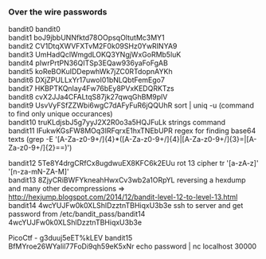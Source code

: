 ### Over the wire passwords
  
bandit0		bandit0  
bandit1 	boJ9jbbUNNfktd78OOpsqOltutMc3MY1  
bandit2		CV1DtqXWVFXTvM2F0k09SHz0YwRINYA9  
bandit3		UmHadQclWmgdLOKQ3YNgjWxGoRMb5luK  
bandit4 	pIwrPrtPN36QITSp3EQaw936yaFoFgAB  
bandit5		koReBOKuIDDepwhWk7jZC0RTdopnAYKh  
bandit6		DXjZPULLxYr17uwoI01bNLQbtFemEgo7  
bandit7		HKBPTKQnIay4Fw76bEy8PVxKEDQRKTzs  
bandit8		cvX2JJa4CFALtqS87jk27qwqGhBM9plV  
bandit9		UsvVyFSfZZWbi6wgC7dAFyFuR6jQQUhR		sort | uniq -u (command to find only unique occurances)  
bandit10	truKLdjsbJ5g7yyJ2X2R0o3a5HQJFuLk 		strings command  
bandit11 	IFukwKGsFW8MOq3IRFqrxE1hxTNEbUPR		regex for finding base64 texts (grep -E '[A-Za-z0-9+/]{4}*([A-Za-z0-9+/]{4}|[A-Za-z0-9+/]{3}=|[A-Za-z0-9+/]{2}==)')  

bandit12 	5Te8Y4drgCRfCx8ugdwuEX8KFC6k2EUu		rot 13 cipher tr '[a-zA-z]' '[n-za-mN-ZA-M]'  
bandit13	8ZjyCRiBWFYkneahHwxCv3wb2a1ORpYL		reversing a hexdump and many other decompressions => http://hexjump.blogspot.com/2014/12/bandit-level-12-to-level-13.html  
bandit14	4wcYUJFw0k0XLShlDzztnTBHiqxU3b3e		ssh to server and get password from /etc/bandit_pass/bandit14
			4wcYUJFw0k0XLShlDzztnTBHiqxU3b3e  

PicoCtf - g3duuj5eET%kLEV
bandit15	BfMYroe26WYalil77FoDi9qh59eK5xNr		echo password | nc localhost 30000  
